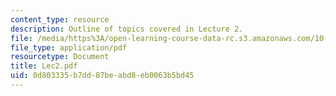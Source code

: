 ```yaml
---
content_type: resource
description: Outline of topics covered in Lecture 2.
file: /media/https%3A/open-learning-course-data-rc.s3.amazonaws.com/10-675j-computational-quantum-mechanics-of-molecular-and-extended-systems-fall-2004/0d803335b7dd87beabd8eb0063b5bd45_Lec2.pdf
file_type: application/pdf
resourcetype: Document
title: Lec2.pdf
uid: 0d803335-b7dd-87be-abd8-eb0063b5bd45
---
```

